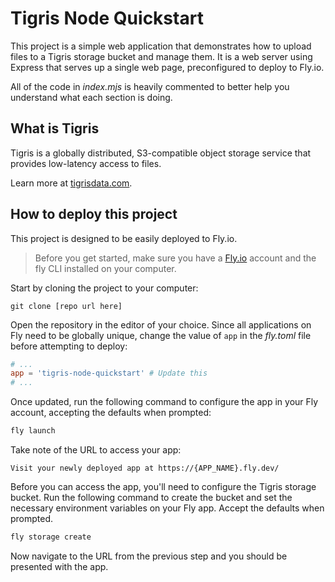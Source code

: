 # Tigris Node Quickstart

This project is a simple web application that demonstrates how to upload files to a Tigris storage bucket and manage them. It is a web server using Express that serves up a single web page, preconfigured to deploy to Fly.io.

All of the code in _index.mjs_ is heavily commented to better help you understand what each section is doing.

## What is Tigris

Tigris is a globally distributed, S3-compatible object storage service that provides low-latency access to files.

Learn more at [tigrisdata.com](https://www.tigrisdata.com/).

## How to deploy this project

This project is designed to be easily deployed to Fly.io.

> Before you get started, make sure you have a [Fly.io](https://fly.io) account and the fly CLI installed on your computer.

Start by cloning the project to your computer:

```
git clone [repo url here]
```

Open the repository in the editor of your choice. Since all applications on Fly need to be globally unique, change the value of `app` in the _fly.toml_ file before attempting to deploy:

``` toml
# ...
app = 'tigris-node-quickstart' # Update this
# ...
```

Once updated, run the following command to configure the app in your Fly account, accepting the defaults when prompted:

``` bash
fly launch
```

Take note of the URL to access your app:

```
Visit your newly deployed app at https://{APP_NAME}.fly.dev/
```

Before you can access the app, you'll need to configure the Tigris storage bucket. Run the following command to create the bucket and set the necessary environment variables on your Fly app. Accept the defaults when prompted.

``` bash
fly storage create
```

Now navigate to the URL from the previous step and you should be presented with the app.
